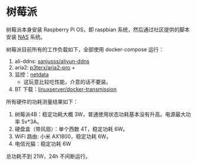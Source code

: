 # 树莓派

树莓派本身安装 Raspberry Pi OS，即  raspbian 系统，然后通过社区提供的脚本安装 [NAS](NAS/README.md) 系统。

树莓派目前所有的工作负载如下，全部使用 docker-compose 运行：

1. ali-ddns: [sanjusss/aliyun-ddns](https://github.com/sanjusss/aliyun-ddns)
2. aria2: [p3terx/aria2-pro](https://github.com/p3terx/aria2-pro) + [](https://github.com/p3terx/ariang)
3. 监控：[netdata](https://github.com/netdata/netdata)
    - 这玩意比较吃性能，介意的话不要装。
4. BT 下载：[linuxserver/docker-transmission](https://github.com/linuxserver/docker-transmission)

所有硬件的功耗测量结果如下：

1. 树莓派4B：稳定功耗大概 3W，普通使用状态功耗基本没有升高。电源最大功率 5v*3A。
2. 硬盘盒（带风扇）：单个西数 4T，稳定功耗 6W。
3. WiFi 路由: 小米 AX1800，稳定功耗 6W。
4. 电信光猫：稳定功耗 6W

总功耗不到 21W，24h 不间断运行。

